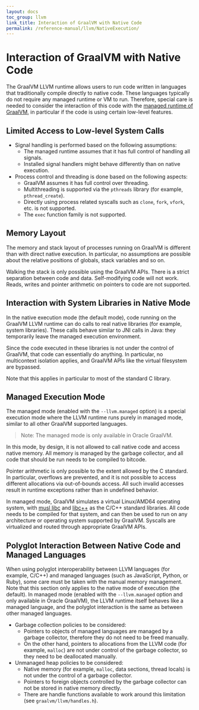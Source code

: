 ```yaml
---
layout: docs
toc_group: llvm
link_title: Interaction of GraalVM with Native Code
permalink: /reference-manual/llvm/NativeExecution/
---
```

# Interaction of GraalVM with Native Code

The GraalVM LLVM runtime allows users to run code written in languages that traditionally compile directly to native code.
These languages typically do not require any managed runtime or VM to run.
Therefore, special care is needed to consider the interaction of this code with the [managed runtime of GraalVM](#), in particular if the code is using certain low-level features.

## Limited Access to Low-level System Calls

* Signal handling is performed based on the following assumptions: 
   - The managed runtime assumes that it has full control of handling all signals.
   - Installed signal handlers might behave differently than on native execution.
* Process control and threading is done based on the following aspects:
    - GraalVM assumes it has full control over threading.
    - Multithreading is supported via the `pthreads` library (for example, `pthread_create`).
    - Directly using process related syscalls such as `clone`, `fork`, `vfork`, etc. is not supported.
    - The `exec` function family is not supported.

## Memory Layout

The memory and stack layout of processes running on GraalVM is different than with direct native execution.
In particular, no assumptions are possible about the relative positions of globals, stack variables and so on.

Walking the stack is only possible using the GraalVM APIs.
There is a strict separation between code and data.
Self-modifying code will not work.
Reads, writes and pointer arithmetic on pointers to code are not supported.

## Interaction with System Libraries in Native Mode

In the native execution mode (the default mode), code running on the GraalVM LLVM runtime can do calls to real native libraries (for example, system libraries).
These calls behave similar to JNI calls in Java: they temporarily leave the managed execution environment.

Since the code executed in these libraries is not under the control of GraalVM, that code can essentially do anything.
In particular, no multicontext isolation applies, and GraalVM APIs like the virtual filesystem are bypassed.

Note that this applies in particular to most of the standard C library.

## Managed Execution Mode

The managed mode (enabled with the `--llvm.managed` option) is a special execution mode where the LLVM runtime runs purely in managed mode, similar to all other GraalVM supported languages.

> Note: The managed mode is only available in Oracle GraalVM.

In this mode, by design, it is not allowed to call native code and access native memory.
All memory is managed by the garbage collector, and all code that should be run needs to be compiled to bitcode.

Pointer arithmetic is only possible to the extent allowed by the C standard.
In particular, overflows are prevented, and it is not possible to access different allocations via out-of-bounds access.
All such invalid accesses result in runtime exceptions rather than in undefined behavior.

In managed mode, GraalVM simulates a virtual Linux/AMD64 operating system, with [musl libc](https://www.musl-libc.org/) and [libc++](https://libcxx.llvm.org/) as the C/C++ standard libraries.
All code needs to be compiled for that system, and can then be used to run on any architecture or operating system supported by GraalVM.
Syscalls are virtualized and routed through appropriate GraalVM APIs.

## Polyglot Interaction Between Native Code and Managed Languages

When using polyglot interoperability between LLVM languages (for example, C/C++) and managed languages (such as JavaScript, Python, or Ruby), some care must be taken with the manual memory management.
Note that this section only applies to the native mode of execution (the default).
In managed mode (enabled with the `--llvm.managed` option and only available in Oracle GraalVM), the LLVM runtime itself behaves like a managed language, and the polyglot interaction is the same as between other managed languages.

* Garbage collection policies to be considered:
    - Pointers to objects of managed languages are managed by a garbage collector, therefore they do not need to be freed manually.
    - On the other hand, pointers to allocations from the LLVM code (for example, `malloc`) are not under control of the garbage collector, so they need to be deallocated manually.
* Unmanaged heap policies to be considered:
    - Native memory (for example, `malloc`, data sections, thread locals) is not under the control of a garbage collector.
    - Pointers to foreign objects controlled by the garbage collector can not be stored in native memory directly.
    - There are handle functions available to work around this limitation (see `graalvm/llvm/handles.h`).
